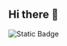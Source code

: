 ## Hi there 👋


![Static Badge](https://img.shields.io/badge/Aparicio%20Rodolfo-grey?style=flat-square&logo=linkedin&label=Linkedin&labelColor=%230A66C2&color=grey)

<!--
**rodolfo-rgb/rodolfo-rgb** is a ✨ _special_ ✨ repository because its `README.md` (this file) appears on your GitHub profile.

Here are some ideas to get you started:

- 🔭 I’m currently working on ...
- 🌱 I’m currently learning ...
- 👯 I’m looking to collaborate on ...
- 🤔 I’m looking for help with ...
- 💬 Ask me about ...
- 📫 How to reach me: ...
- 😄 Pronouns: ...
- ⚡ Fun fact: ...
-->
